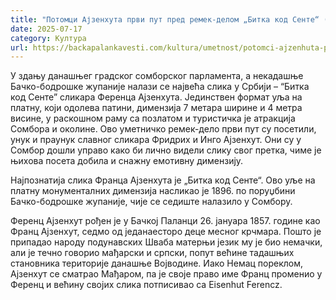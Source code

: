 ```yaml
---
title: "Потомци Ајзенхута први пут пред ремек-делом „Битка код Сенте“ (ВИДЕО)"
date: 2025-07-17
category: Култура
url: https://backapalankavesti.com/kultura/umetnost/potomci-ajzenhuta-prvi-put-pred-remek-delom-bitka-kod-sente-video/
---
```


У здању данашњег градског сомборског парламента, а некадашње Бачко-бодрошке жупаније налази се највећа слика у Србији – “Битка код Сенте” сликара Ференца Ајзенхута. Јединствен формат уља на платну, који одолева патини, димензија 7 метара ширине и 4 метра висине, у раскошном раму са позлатом и туристичка је атракција Сомбора и околине. Ово уметничко ремек-дело први пут су посетили, унук и праунук славног сликара Фридрих и Инго Ајзенхут. Они су у Сомбор дошли управо како би лично видели слику свог претка, чиме је њихова посета добила и снажну емотивну димензију.

Најпознатија слика Франца Ајзенхута је „Битка код Сенте“. Ово уље на платну монументалних димензија насликао је 1896. по поруџбини Бачко-бодрошке жупаније, чије се седиште налазило у Сомбору.

Ференц Ајзенхут рођен је у Бачкој Паланци 26. јануара 1857. године као Франц Ајзенхут, седмо од једанаесторо деце месног крчмара. Пошто је припадао народу подунавских Шваба матерњи језик му је био немачки, али је течно говорио мађарски и српски, попут већине тадашњих становника територије данашње Војводине. Иако Немац пореклом, Ајзенхут се сматрао Мађаром, па је своје право име Франц променио у Ференц и већину својих слика потписивао са Eisenhut Ferencz.
